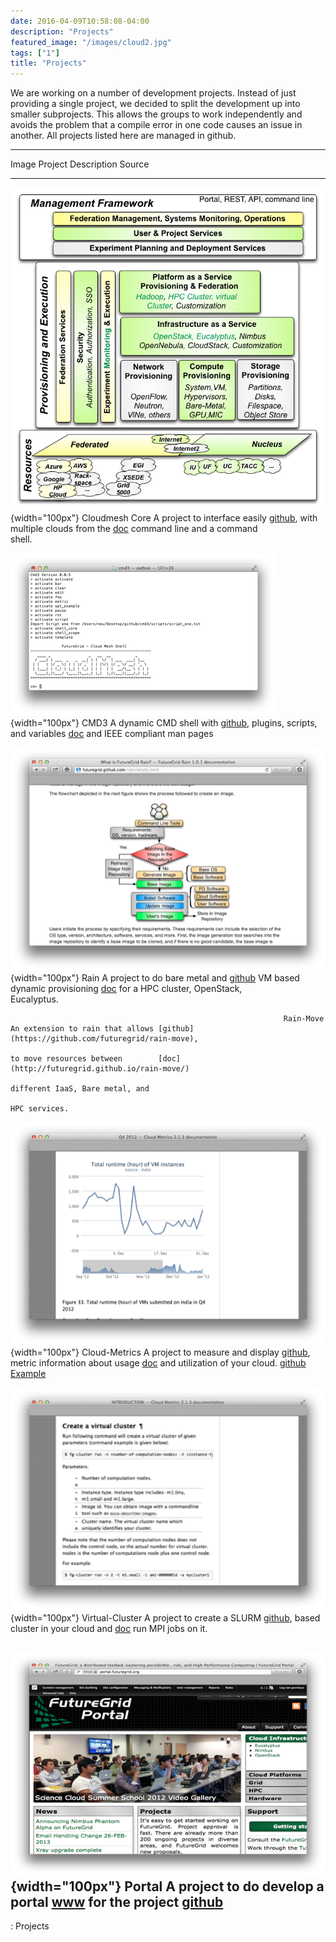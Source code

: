 ```yaml
---
date: 2016-04-09T10:58:08-04:00
description: "Projects"
featured_image: "/images/cloud2.jpg"
tags: ["1"]
title: "Projects"
---
```

 
We are working on a number of development projects. Instead of just
providing a single project, we decided to split the development up into
smaller subprojects. This allows the groups to work independently and
avoids the problem that a compile error in one code causes an issue in
another. All projects listed here are managed in github.

  ----------------------------------------------------------------------------------------------------------------------------------------------------------------------------------
  Image                                                          Project           Description                      Source
  -------------------------------------------------------------- ----------------- -------------------------------- ----------------------------------------------------------------
  ![image-arch](images/cloudmesh-arch-2013.png){width="100px"}   Cloudmesh Core    A project to interface easily    [github](https://github.com/cloudmesh/cloudmesh),
                                                                                   with multiple clouds from the    [doc](http://cloudmesh.github.io/cloudmesh/)
                                                                                   command line and a command       
                                                                                   shell.                           

  ![image-cmd3](_static/cmd3.png){width="100px"}                 CMD3              A dynamic CMD shell with         [github](https://github.com/cloudmesh/cmd3),
                                                                                   plugins, scripts, and variables  [doc](http://cloudmesh.github.io/cmd3/)
                                                                                   and IEEE compliant man pages     

  ![image-rain](_static/rain.png){width="100px"}                 Rain              A project to do bare metal and   [github](https://github.com/futuregrid/rain)
                                                                                   VM based dynamic provisioning    [doc](http://futuregrid.github.io/rain/)
                                                                                   for a HPC cluster, OpenStack,    
                                                                                   Eucalyptus.                      

                                                                 Rain-Move         An extension to rain that allows [github](https://github.com/futuregrid/rain-move),
                                                                                   to move resources between        [doc](http://futuregrid.github.io/rain-move/)
                                                                                   different IaaS, Bare metal, and  
                                                                                   HPC services.                    

  ![image-metric](_static/metric.png){width="100px"}             Cloud-Metrics     A project to measure and display [github](https://github.com/futuregrid/cloud-metrics),
                                                                                   metric information about usage   [doc](http://futuregrid.github.io/cloud-metrics/)
                                                                                   and utilization of your cloud.   [github](https://github.com/futuregrid/cloud-accounting)
                                                                                                                    [Example](https://portal.futuregrid.org/doc/metric/index.html)

  ![image-vcluster](_static/vcluster.png){width="100px"}         Virtual-Cluster   A project to create a SLURM      [github](https://github.com/futuregrid/virtual-cluster),
                                                                                   based cluster in your cloud and  [doc](http://futuregrid.github.io/virtual-cluster/)
                                                                                   run MPI jobs on it.              

  ![image-portal](_static/portal.png){width="100px"}             Portal            A project to do develop a portal [www](http://portal.futuregrid.org/)
                                                                                   for the project                  [github](https://github.com/futuregrid/portal)
  ----------------------------------------------------------------------------------------------------------------------------------------------------------------------------------

  : Projects
